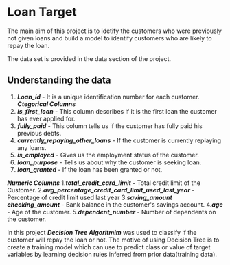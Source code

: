 # Loan Target
The main aim of this project is to idetify the customers who were previously not given loans and build a model to identify customers who are likely to repay the loan.

The data set is provided in the data section of the project.

## Understanding the data
1. ***Loan_id*** - It is a unique identification number for each customer.
***Ctegorical Columns***
1. ***is_first_loan*** - This column describes if it is the first loan the customer has ever applied for.
2. ***fully_paid*** - This column tells us if the customer has fully paid his previous debts.
3. ***currently_repaying_other_loans*** - If the customer is currently replaying any loans.
4. ***is_employed*** - Gives us the employment status of the customer.
5. ***loan_purpose*** - Tells us about why the customer is seeking loan.
6. ***loan_granted*** - If the loan has been granted or not.

***Numeric Columns***
1.***total_credit_card_limit*** - Total credit limit of the Customer.
2.***avg_percentage_credit_card_limit_used_last_year*** - Percentage of credit limit used last year
3.***saving_amount	checking_amount*** - Bank balance in the customer's savings account.
4.***age*** - Age of the customer.
5.***dependent_number*** - Number of dependents on the customer.


In this project ***Decision Tree Algoritmim*** was used to classify if the customer will repay the loan or not.
The motive of using Decision Tree is to create a training model which can use to predict class or value of target variables by learning decision rules inferred from prior data(training data).

